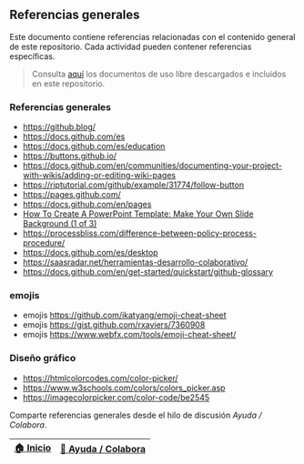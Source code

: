 ## Referencias generales

Este documento contiene referencias relacionadas con el contenido general de este repositorio. Cada actividad pueden contener referencias específicas.

> Consulta [aquí](.refs) los documentos de uso libre descargados e incluidos en este repositorio.


### Referencias generales

* https://github.blog/
* https://docs.github.com/es
* https://docs.github.com/es/education
* https://buttons.github.io/
* https://docs.github.com/en/communities/documenting-your-project-with-wikis/adding-or-editing-wiki-pages
* https://riptutorial.com/github/example/31774/follow-button
* https://pages.github.com/
* https://docs.github.com/en/pages
* [How To Create A PowerPoint Template: Make Your Own Slide Background (1 of 3)](https://www.youtube.com/watch?v=oXCjOhlOROw)
* https://processbliss.com/difference-between-policy-process-procedure/
* https://docs.github.com/es/desktop
* https://saasradar.net/herramientas-desarrollo-colaborativo/
* https://docs.github.com/en/get-started/quickstart/github-glossary


### emojis

* emojis https://github.com/ikatyang/emoji-cheat-sheet
* emojis https://gist.github.com/rxaviers/7360908
* emojis https://www.webfx.com/tools/emoji-cheat-sheet/


### Diseño gráfico

* https://htmlcolorcodes.com/color-picker/
* https://www.w3schools.com/colors/colors_picker.asp
* https://imagecolorpicker.com/color-code/be2545

Comparte referencias generales desde el hilo de discusión _Ayuda / Colabora_.

| [:house: Inicio](Readme.md)  | [:beginner: Ayuda / Colabora](https://github.com/rcfdtools/R.TeachingResearchGuide/discussions/12) |
|------------------------------|----------------------------------------------------------------------------------------------------|